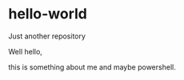 # hello-world
Just another repository

Well hello,

this is something about me and maybe powershell.
